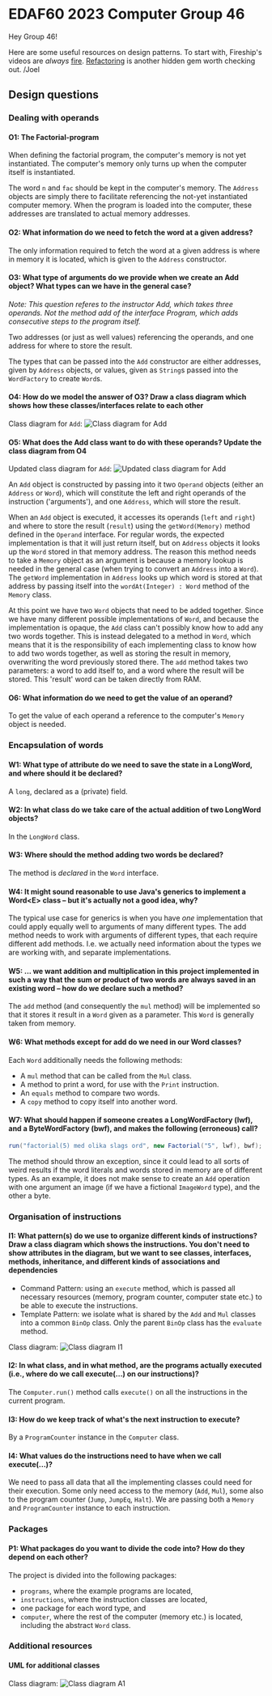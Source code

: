 # EDAF60 2023 Computer Group 46

Hey Group 46!

Here are some useful resources on design patterns. To start with, Fireship's videos are _always_ [fire](https://www.youtube.com/watch?v=tv-_1er1mWI). [Refactoring](https://refactoring.guru/design-patterns) is another hidden gem worth checking out. /Joel

## Design questions

### Dealing with operands

#### O1: The Factorial-program

When defining the factorial program, the computer's memory is not yet instantiated. The computer's memory only turns up when the computer itself is instantiated.

The word `n` and `fac` should be kept in the computer's memory. The `Address` objects are simply there to facilitate referencing the not-yet instantiated computer memory. When the program is loaded into the computer, these addresses are translated to actual memory addresses.

#### O2: What information do we need to fetch the word at a given address?

The only information required to fetch the word at a given address is where in memory it is located, which is given to the `Address` constructor.

#### O3: What type of arguments do we provide when we create an Add object? What types can we have in the general case?

_Note: This question referes to the instructor Add, which takes three operands. Not the method add of the interface Program, which adds consecutive steps to the program itself._

Two addresses (or just as well values) referencing the operands, and one address for where to store the result.

The types that can be passed into the `Add` constructor are either addresses, given by `Address` objects, or values, given as `String`s passed into the `WordFactory` to create `Word`s.

#### O4: How do we model the answer of O3? Draw a class diagram which shows how these classes/interfaces relate to each other

Class diagram for `Add`:
![Class diagram for `Add`](assets/o4.png "Class diagram for `Add`")


#### O5: What does the Add class want to do with these operands? Update the class diagram from O4

Updated class diagram for `Add`:
![Updated class diagram for `Add`](assets/o5.png "Updated class diagram for `Add`")

An `Add` object is constructed by passing into it two `Operand` objects (either an `Address` or `Word`), which will constitute the left and right operands  of the instruction ('arguments'), and one `Address`, which will store the result.

When an `Add` object is executed, it accesses its operands (`left` and `right`) and where to store the result (`result`) using the `getWord(Memory)` method defined in the `Operand` interface. For regular words, the expected implementation is that it will just return itself, but on `Address` objects it looks up the `Word` stored in that memory address. The reason this method needs to take a `Memory` object as an argument is because a memory lookup is needed in the general case (when trying to convert an `Address` into a `Word`). The `getWord` implementation in `Address` looks up which word is stored at that address by passing itself into the `wordAt(Integer) : Word` method of the `Memory` class.

At this point we have two `Word` objects that need to be added together. Since we have many different possible implementations of `Word`, and because the implementation is opaque, the `Add` class can't possibly know how to add any two words together. This is instead delegated to a method in `Word`, which means that it is the responsibility of each implementing class to know how to add two words together, as well as storing the result in memory, overwriting the word previously stored there. The `add` method takes two parameters: a word to add itself to, and a word where the result will be stored. This 'result' word can be taken directly from RAM.

#### O6: What information do we need to get the value of an operand?

To get the value of each operand a reference to the computer's `Memory` object is needed.

### Encapsulation of words

#### W1: What type of attribute do we need to save the state in a LongWord, and where should it be declared?

A `long`, declared as a (private) field.

#### W2: In what class do we take care of the actual addition of two LongWord objects?

In the `LongWord` class.

#### W3: Where should the method adding two words be declared?

The method is _declared_ in the `Word` interface.

#### W4: It might sound reasonable to use Java's generics to implement a Word\<E\> class – but it's actually not a good idea, why?

The typical use case for generics is when you have _one_ implementation that could apply equally well to arguments of many different types. The add method needs to work with arguments of different types, that each require different add methods. I.e. we actually need information about the types we are working with, and separate implementations.

#### W5: ... we want addition and multiplication in this project implemented in such a way that the sum or product of two words are always saved in an existing word – how do we declare such a method?

The `add` method (and consequently the `mul` method) will be implemented so that it stores it result in a `Word` given as a parameter. This `Word` is generally taken from memory.

#### W6: What methods except for add do we need in our Word classes?

Each `Word` additionally needs the following methods:

- A `mul` method that can be called from the `Mul` class.
- A method to print a word, for use with the `Print` instruction.
- An `equals` method to compare two words.
- A `copy` method to copy itself into another word.

#### W7: What should happen if someone creates a LongWordFactory (lwf), and a ByteWordFactory (bwf), and makes the following (erroneous) call?

```java
run("factorial(5) med olika slags ord", new Factorial("5", lwf), bwf);
```

The method should throw an exception, since it could lead to all sorts of weird results if the word literals and words stored in memory are of different types. As an example, it does not make sense to create an `Add` operation with one argument an image (if we have a fictional `ImageWord` type), and the other a byte.

### Organisation of instructions

#### I1: What pattern(s) do we use to organize different kinds of instructions? Draw a class diagram which shows the instructions. You don't need to show attributes in the diagram, but we want to see classes, interfaces, methods, inheritance, and different kinds of associations and dependencies

- Command Pattern: using an `execute` method, which is passed all  necessary resources (memory, program counter, computer state etc.) to be able to execute the instructions.
- Template Pattern: we isolate what is shared by the `Add` and `Mul` classes into a common `BinOp` class. Only the parent `BinOp` class has the `evaluate` method.

Class diagram:
![Class diagram I1](assets/i1.png)

#### I2: In what class, and in what method, are the programs actually executed (i.e., where do we call execute(...) on our instructions)?

The `Computer.run()` method calls `execute()` on all the instructions in the current program.

#### I3: How do we keep track of what's the next instruction to execute?

By a `ProgramCounter` instance in the `Computer` class.

#### I4: What values do the instructions need to have when we call execute(...)?

We need to pass all data that all the implementing classes could need for their execution. Some only need access to the memory (`Add`, `Mul`), some also to the program counter (`Jump`, `JumpEq`, `Halt`). We are passing both a `Memory` and `ProgramCounter` instance to each instruction.

### Packages

#### P1: What packages do you want to divide the code into? How do they depend on each other?

The project is divided into the following packages:

- `programs`, where the example programs are located,
- `instructions`, where the instruction classes are located,
- one package for each word type, and
- `computer`, where the rest of the computer (memory etc.) is located, including the abstract `Word` class.

### Additional resources

#### UML for additional classes

Class diagram:
![Class diagram A1](assets/computerPackage.png)
